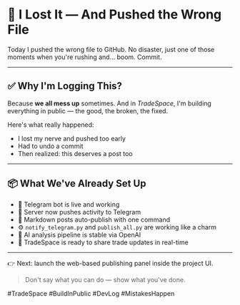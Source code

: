 # 😤 I Lost It — And Pushed the Wrong File

Today I pushed the wrong file to GitHub.
No disaster, just one of those moments when you're rushing and... boom. Commit.

---

## ✅ Why I'm Logging This?

Because **we all mess up** sometimes.
And in _TradeSpace_, I'm building everything in public — the good, the broken, the fixed.

Here's what really happened:

- I lost my nerve and pushed too early
- Had to undo a commit
- Then realized: this deserves a post too

---

## 📦 What We've Already Set Up

- 🧠 Telegram bot is live and working
- 📡 Server now pushes activity to Telegram
- 📝 Markdown posts auto-publish with one command
- ⚙ `notify_telegram.py` and `publish_all.py` are working like a charm
- 📑 AI analysis pipeline is stable via OpenAI
- 🔁 TradeSpace is ready to share trade updates in real-time

---

👉 Next: launch the web-based publishing panel inside the project UI.

> Don't say what you can do — show what you've done.

#TradeSpace #BuildInPublic #DevLog #MistakesHappen

